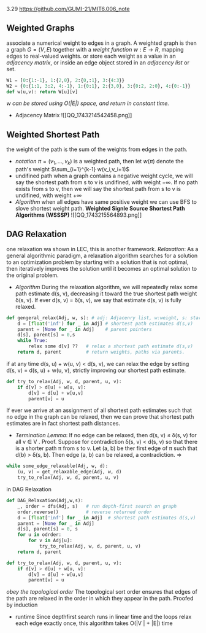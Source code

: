 3.29 https://github.com/GUMI-21/MIT6.006_note
## Weighted Graphs
associate a numerical weight to edges in a graph.
A weighted graph is then a graph $G = (V, E)$ together with a *weight function* $w : E → R$, mapping edges to real-valued weights.
or store each weight as a value in an *adjacency matrix*, or inside an edge object stored in an *adjacency list* or set.
```python
W1 = [0:{1:-1}, 1:{2,0}, 2:{0,:1}, 3:{4:3}}
W2 = {0:{1:1, 3:2, 4:-1}, 1:{0:1}, 2:{3,0}, 3:{0:2, 2:0}, 4:{0:-1}}
def w(u,v): return W[u][v]
```
*w can be stored using O(|E|) space, and return in constant time.*
+ Adjacency Matrix
![[QQ_1743214542458.png]]
## Weighted Shortest Path
the weight of the path is the sum of the weights from edges in the path.
+ *notation*
$\pi = (v_1,...,v_k)$ is a weighted path,
then let $w(\pi)$ denote the path's weight $\sum_{i=1}^{k-1} w(v_i,v_i+1)$
+ undifined path
when a graph contains a negative weight cycle, we will say the shortest path from s to v is undifined, with weight $-\infty$.
If no path exists from s to v, then we will say the shortest path from s to v is undifined, with weight $+\infty$
+ *Algorithm*
when all edges have same positive weight we can use BFS to slove shortest weight path.
**Weighted Signle Source Shortest Path Algorithms (WSSSP)**
![[QQ_1743215564893.png]]
## DAG Relaxation
one relaxation wa shown in LEC, this is another framework.
*Relaxation*: As a general algorithmic paradigm, a relaxation algorithm searches for a solution to an optimization problem by starting with a solution that is not optimal, then iteratively improves the solution until it becomes an optimal solution to the original problem.
+ *Algorithm*
During the relaxation algorithm, we will repeatedly relax some path estimate d(s, v), decreasing it toward the true shortest path weight δ(s, v).
If ever d(s, v) = δ(s, v), we say that estimate d(s, v) is fully relaxed.
```python
def gengeral_relax(Adj, w, s): # adj: Adjacenry list, w:weight, s: start
	d = [float('inf') for _ in Adj] # shortest path estimates d(s,v)
	parent = [None for _ in Adj]    # parent pointers
	d[s], parent[s] = 0,s
	while True:
		relax some d[v] ??   # relax a shortest path estimate d(s,v)
	return d, parent         # return weights, paths via parents.
```
if at any time d(s, u) + w(u, v) < d(s, v), we can relax the edge by setting d(s, v) = d(s, u) + w(u, v), strictly improving our shortest path estimate.
```python
def try_to_relax(Adj, w, d, parent, u, v):
	if d[v] > d[u] + w[u, v]:
		d[v] = d[u] + w[u,v]
		parent[v] = u
```
If ever we arrive at an assignment of all shortest path estimates such that no edge in the graph can be relaxed, then we can prove that shortest path estimates are in fact shortest path distances.
+ *Termination Lemma*: If no edge can be relaxed, then d(s, v) ≤ δ(s, v) for all v ∈ V .
Proof. Suppose for contradiction δ(s, v) < d(s, v) so that there is a shorter path π from s to v. Let (a, b) be ther first edge of π such that d(b) > δ(s, b). Then edge (a, b) can be relaxed, a contradiction.
=>
```python
while some_edge_relaxable(Adj, w, d):
	(u, v) = get_relaxable_edge(Adj, w, d)
	try_to_relax(Adj, w, d, parent, u, v)
```
in DAG Relaxation
```python
def DAG_Relaxation(Adj,w,s):
	_, order = dfs(Adj, s)   # run depth-first search on graph
	order.reverse()          # reverse returned order
	d = [float['inf'] for _ in Adj]  # shortest path estimates d(s,v)
	parent = [None for _ in Adj]
	d[s], parent[s] = 0, s
	for u in odrder:
		for v in Adj[u]:
			try_to_relax(Adj, w, d, parent, u, v)
	return d, parent

def try_to_relax(Adj, w, d, parent, u, v): 
	if d[v] > d[u] + w[u, v]: 
		d[v] = d[u] + w[u,v] 
		parent[v] = u
```
*obey the topological order*
The topological sort order ensures that edges of the path are relaxed in the order in which they appear in the path.
Proofed by induction
+ runtime
Since depthfirst search runs in linear time and the loops relax each edge exactly once, this algorithm takes O(|V | + |E|) time
